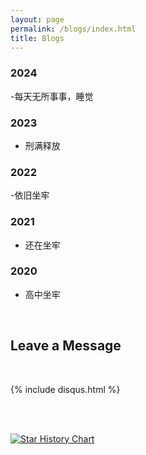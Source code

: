 ```yaml
---
layout: page
permalink: /blogs/index.html
title: Blogs
---
```




### 2024

-每天无所事事，睡觉

### 2023

- 刑满释放

### 2022

-依旧坐牢

### 2021

- 还在坐牢

### 2020

- 高中坐牢

<br>

## Leave a Message

<br>

{% include disqus.html %} 

<br>



<br>[![Star History Chart](https://api.star-history.com/svg?repos=GuangLun2000/GuangLun2000.github.io&type=Date)](https://star-history.com/#GuangLun2000/GuangLun2000.github.io&Date)

<br>
